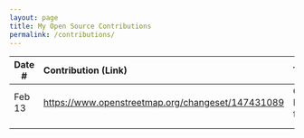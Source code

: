 ```yaml
---
layout: page
title: My Open Source Contributions
permalink: /contributions/
---
```


<!--
Type of the contribution should be "Wikipedia edit", "OpenStreet Map feature", "Documentation", "Course website", "Blog",
"Browser Add-on", etc.

The description should include a brief summary of what you did.

The link should bring us to a public page that shows your contribution. 

Replace the first row with your own contribution. 

-->





| Date #       | Contribution (Link)  | Type  | Description |
|---|:---|:---|:---|
| Feb 13   | https://www.openstreetmap.org/changeset/147431089    | OpenStreet Map feature    |   added new restuarant in the area    |
|     |     |     |      |
|     |     |     |      |
